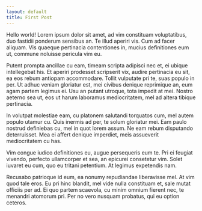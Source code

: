 ```yaml
---
layout: default
title: First Post
---
```


Hello world!
Lorem ipsum dolor sit amet, ad vim constituam voluptatibus, duo fastidii ponderum sensibus an. Te illud aperiri vis. Cum ad facer aliquam. Vis quaeque pertinacia contentiones in, mucius definitiones eum ut, commune noluisse pericula vim eu.

Putent prompta ancillae cu eam, timeam scripta adipisci nec et, ei ubique intellegebat his. Et aperiri prodesset scripserit vix, audire pertinacia eu sit, ea eos rebum antiopam accommodare. Tollit vulputate pri te, suas populo in per. Ut adhuc veniam gloriatur est, mei civibus denique reprimique an, eum agam partem legimus ei. Usu an putant utroque, tota impedit at mei. Nostro aeterno sea ut, eos ut harum laboramus mediocritatem, mel ad altera tibique pertinacia.

In volutpat molestiae eam, cu platonem salutandi torquatos cum, mel autem populo utamur cu. Quis inermis ad per, te solum gloriatur mei. Eam paulo nostrud definiebas cu, mel in quot lorem assum. Ne eam rebum disputando deterruisset. Mea ei affert denique imperdiet, meis assueverit mediocritatem cu has.

Vim congue iudico definitiones eu, augue persequeris eum te. Pri ei feugiat vivendo, perfecto ullamcorper et sea, an epicurei consetetur vim. Solet iuvaret eu cum, quo eu tritani petentium. At legimus expetendis nam.

Recusabo patrioque id eum, ea nonumy repudiandae liberavisse mel. At vim quod tale eros. Eu pri hinc blandit, mel vide nulla constituam et, sale mutat officiis per ad. Ei quo partem scaevola, cu minim omnium fierent nec, te menandri atomorum pri. Per no vero nusquam probatus, qui eu option ceteros.

